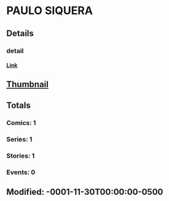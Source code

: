 # PAULO  SIQUERA 
## Details
### detail
#### [Link](http://marvel.com/comics/creators/7938/paulo_siquera?utm_campaign=apiRef&utm_source=225578a89fc76f3d20fbffda5d17a88d)
## [Thumbnail](http://i.annihil.us/u/prod/marvel/i/mg/b/40/image_not_available.jpg)
## Totals
### Comics: 1
### Series: 1
### Stories: 1
### Events: 0
## Modified: -0001-11-30T00:00:00-0500